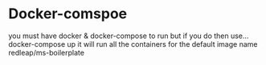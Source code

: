 # Docker-comspoe

you must have docker & docker-compose to run but if you do then use...
docker-compose up it will run all the containers for the default image name redleap/ms-boilerplate
